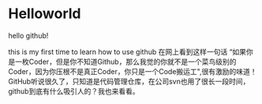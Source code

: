 # Helloworld
hello github!

this is my first time to learn how to use github
在网上看到这样一句话 “如果你是一枚Coder，但是你不知道Github，那么我觉的你就不是一个菜鸟级别的Coder，因为你压根不是真正Coder，你只是一个Code搬运工",很有激励的味道！GitHub听说很久了，只知道是代码管理仓库，在公司svn也用了很长一段时间，github到底有什么吸引人的？我也来看看。
